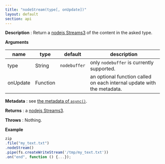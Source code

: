 ```yaml
---
title: "nodeStream(type[, onUpdate])"
layout: default
section: api
---
```


__Description__ : Return a [nodejs Streams3](https://github.com/nodejs/readable-stream)
of the content in the asked type.

__Arguments__

name     | type     | default      | description
---------|----------|--------------|------------
type     | String   | `nodebuffer` | only `nodebuffer` is currently supported.
onUpdate | Function |              | an optional function called on each internal update with the metadata.

__Metadata__ : see [the metadata of `async()`]({{site.baseurl}}/documentation/api_zipobject/async.html).

__Returns__ : a [nodejs Streams3](https://github.com/nodejs/readable-stream).

__Throws__ : Nothing.

__Example__

```js
zip
.file("my_text.txt")
.nodeStream()
.pipe(fs.createWriteStream('/tmp/my_text.txt'))
.on("end", function () {...});
```
